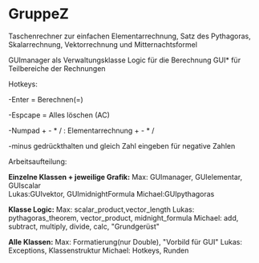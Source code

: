 # GruppeZ

Taschenrechner zur einfachen Elementarrechnung, Satz des Pythagoras, Skalarrechnung, Vektorrechnung und Mitternachtsformel

GUImanager als Verwaltungsklasse 
Logic für die Berechnung 
GUI* für Teilbereiche der Rechnungen 

Hotkeys: 

-Enter = Berechnen(=)

-Espcape = Alles löschen (AC)

-Numpad + - * / : Elementarrechnung + - * /

-minus gedrückthalten und gleich Zahl eingeben für negative Zahlen


Arbeitsaufteilung:

**Einzelne Klassen + jeweilige Grafik:**
Max: GUImanager, GUIelementar, GUIscalar  
Lukas:GUIvektor, GUImidnightFormula
Michael:GUIpythagoras 

**Klasse Logic:** 
Max: scalar_product,vector_length 
Lukas: pythagoras_theorem, vector_product, midnight_formula
Michael: add, subtract, multiply, divide, calc, "Grundgerüst"

**Alle Klassen:**
Max: Formatierung(nur Double), "Vorbild für GUI" 
Lukas: Exceptions, Klassenstruktur 
Michael: Hotkeys, Runden 